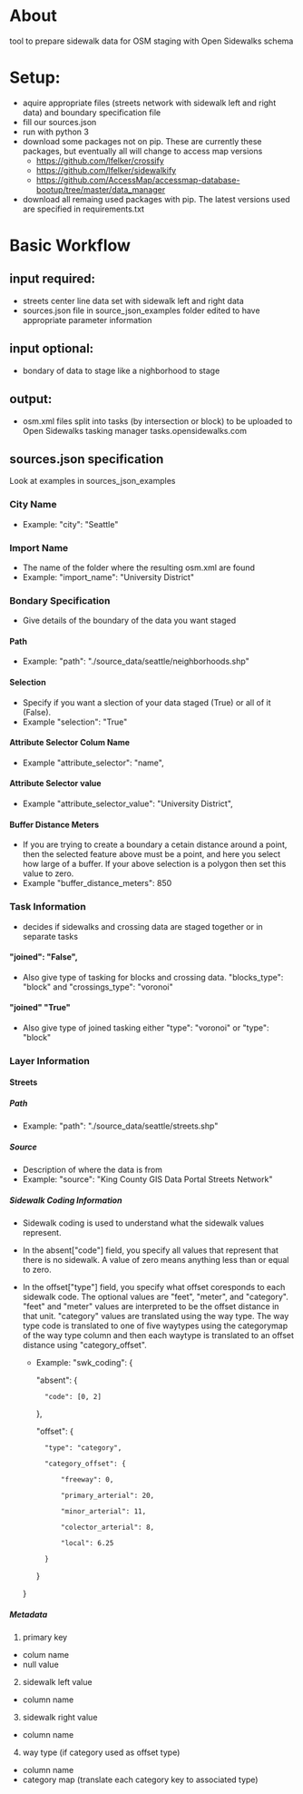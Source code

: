 # About
tool to prepare sidewalk data for OSM staging with Open Sidewalks schema

# Setup:
- aquire appropriate files (streets network with sidewalk left and right data) and boundary specification file
- fill our sources.json
- run with python 3
- download some packages not on pip. These are currently these packages, but eventually all will change to access map versions
	- https://github.com/lfelker/crossify
	- https://github.com/lfelker/sidewalkify
	- https://github.com/AccessMap/accessmap-database-bootup/tree/master/data_manager
- download all remaing used packages with pip. The latest versions used are specified in requirements.txt

# Basic Workflow
## input required:
- streets center line data set with sidewalk left and right data
- sources.json file in source_json_examples folder edited to have appropriate parameter information

## input optional:
- bondary of data to stage like a nighborhood to stage

## output:
- osm.xml files split into tasks (by intersection or block) to be uploaded to Open Sidewalks tasking manager tasks.opensidewalks.com

## sources.json specification
Look at examples in sources_json_examples

### City Name
- Example: "city": "Seattle"

### Import Name
- The name of the folder where the resulting osm.xml are found
- Example: "import_name": "University District"

### Bondary Specification
- Give details of the boundary of the data you want staged
#### Path
- Example: "path": "./source_data/seattle/neighborhoods.shp"
#### Selection
- Specify if you want a slection of your data staged (True) or all of it (False).
- Example "selection": "True"
#### Attribute Selector Colum Name
- Example "attribute_selector": "name",
#### Attribute Selector value
- Example "attribute_selector_value": "University District",
#### Buffer Distance Meters
- If you are trying to create a boundary a cetain distance around a point, then the selected feature above must be a point, and here you select how large of a buffer. If your above selection is a polygon then set this value to zero.
- Example "buffer_distance_meters": 850

### Task Information
- decides if sidewalks and crossing data are staged together or in separate tasks
#### "joined": "False",
- Also give type of tasking for blocks and crossing data.  "blocks_type": "block" and  "crossings_type": "voronoi"
#### "joined" "True"
- Also give type of joined tasking either "type": "voronoi" or "type": "block"

### Layer Information
#### Streets
##### Path
- Example: "path": "./source_data/seattle/streets.shp"
##### Source
- Description of where the data is from
- Example: "source": "King County GIS Data Portal Streets Network"
##### Sidewalk Coding Information
- Sidewalk coding is used to understand what the sidewalk values represent. 
- In the absent["code"] field, you specify all values that represent that there is no sidewalk. A value of zero means anything less than or equal to zero.
- In the offset["type"] field, you specify what offset coresponds to each sidewalk code. The optional values are "feet", "meter", and "category". "feet" and "meter" values are interpreted to be the offset distance in that unit. "category" values are translated using the way type. The way type code is translated to one of five waytypes using the categorymap of the way type column and then each waytype is translated to an offset distance using "category_offset".

	- Example:
	"swk_coding": {

		"absent": {

			"code": [0, 2]

		},

		"offset": {

			"type": "category",

			"category_offset": {

	            "freeway": 0,

	            "primary_arterial": 20,

	            "minor_arterial": 11,

	            "colector_arterial": 8,

	            "local": 6.25

          	}

		}

	}
##### Metadata
1) primary key
- colum name
- null value
2) sidewalk left value 
- column name
3) sidewalk right value
- column name
4) way type (if category used as offset type)
- column name
- category map (translate each category key to associated type)

